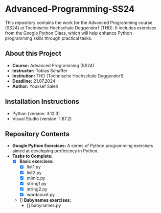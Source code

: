 # Advanced-Programming-SS24
This repository contains the work for the Advanced Programming course (SS24) at Technische Hochschule Deggendorf (THD). It includes exercises from the Google Python Class, which will help enhance Python programming skills through practical tasks.

## About this Project
- **Course:** Advanced Programming (SS24)
- **Instructor:** Tobias Schaffer
- **Institution:** THD (Technische Hochschule Deggendorf)
- **Deadline:** 21.07.2024
- **Author:** Youssef Saleh

## Installation Instructions
- Python (version: 3.12.3)
- Visual Studio (version: 1.87.2)

## Repository Contents
- **Google Python Exercises:** A series of Python programming exercises aimed at developing proficiency in Python.
- **Tasks to Complete:**
  - [x] **Basic exercises:**
    - [x] list1.py
    - [x] list2.py
    - [x] mimic.py
    - [x] string1.py
    - [x] string2.py
    - [x] wordcount.py
  - [] **Babynames exercises:**
    - [] babynames.py
